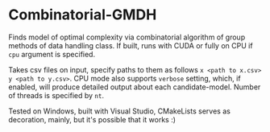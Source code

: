 # Combinatorial-GMDH
Finds model of optimal complexity via combinatorial algorithm of group methods of data handling class.
If built, runs with CUDA or fully on CPU if `cpu` argument is specified.

Takes csv files on input, specify paths to them as follows `x <path to x.csv> y <path to y.csv>`.
CPU mode also supports `verbose` setting, which, if enabled, will produce detailed output about each candidate-model.
Number of threads is specified by `nt`. 

Tested on Windows, built with Visual Studio, CMakeLists serves as decoration, mainly, but it's possible that it works :)
